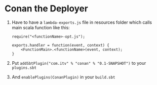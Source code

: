 # Conan the Deployer

1. Have to have a `lambda-exports.js` file in resources folder which 
   calls main scala function like this:
   ```
   require("<functionName>-opt.js");
   
   exports.handler = function(event, context) {
       <FunctionMain>.<functionName>(event, context);
   }
   
2. Put `addSbtPlugin("com.itv" % "conan" % "0.1-SNAPSHOT")` to your `plugins.sbt`

3. And `enablePlugins(ConanPlugin)` in your `build.sbt`
